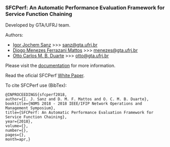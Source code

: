 ### SFCPerf: An Automatic Performance Evaluation Framework for Service Function Chaining

Developed by GTA/UFRJ team.

Authors:

- [Igor Jochem Sanz](http://www.gta.ufrj.br/~sanz/)  >>>  sanz@gta.ufrj.br
- [Diogo Menezes Ferrazani Mattos](http://www.gta.ufrj.br/~menezes/)  >>>  menezes@gta.ufrj.br
- [Otto Carlos M. B. Duarte](http://www.gta.ufrj.br/~otto/)  >>>  otto@gta.ufrj.br

Please visit the [documentation](https://github.com/ijochem/SFCPerf/wiki) for more information.

Read the oficial SFCPerf [White Paper](https://www.gta.ufrj.br/ftp/gta/TechReports/SMD18.pdf).


To cite SFCPerf use (BibTex):
  ```
  @INPROCEEDINGS{sfcperf2018, 
  author={I. J. Sanz and D. M. F. Mattos and O. C. M. B. Duarte}, 
  booktitle={NOMS 2018 - 2018 IEEE/IFIP Network Operations and Management Symposium}, 
  title={SFCPerf: An Automatic Performance Evaluation Framework for Service Function Chaining}, 
  year={2018}, 
  volume={}, 
  number={}, 
  pages={}, 
  month=apr,}
  ```

